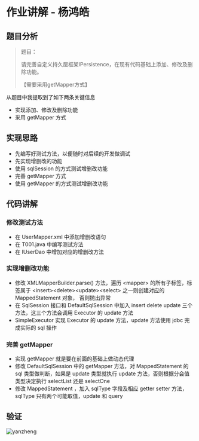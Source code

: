 # 作业讲解 - 杨鸿皓

## 题目分析

> 题目：
>
> 请完善自定义持久层框架IPersistence，在现有代码基础上添加、修改及删除功能。
>
> 【需要采用getMapper方式】

从题目中我提取到了如下两条关键信息

- 实现添加、修改及删除功能
- 采用 getMapper 方式



## 实现思路

- 先编写好测试方法，以便随时对后续的开发做调试
- 先实现增删改的功能
- 使用 sqlSession 的方式测试增删改功能
- 完善 getMapper 方式
- 使用 getMapper 的方式测试增删改功能



## 代码讲解

### 修改测试方法

- 在 UserMapper.xml 中添加增删改语句
- 在 T001.java 中编写测试方法
- 在 IUserDao 中增加对应的增删改方法



### 实现增删改功能

- 修改 XMLMapperBuilder.parse() 方法，遍历 \<mapper\> 的所有子标签，标签属于 \<insert\>\<delete\>\<update\>\<select\> 之一则创建对应的 MappedStatement 对象， 否则抛出异常
- 在 SqlSession 接口和 DefaultSqlSession 中加入 insert delete update 三个方法，这三个方法会调用 Executor 的 update 方法
- SimpleExecutor 实现 Executor 的 update 方法，update 方法使用 jdbc 完成实际的 sql 操作


### 完善 getMapper 
- 实现 getMapper 就是要在前面的基础上做动态代理
- 修改 DefaultSqlSession 中的 getMapper 方法，对 MappedStatement 的 sql 类型做判断，如果是 update 类型就执行 update 方法，否则根据分会值类型决定执行 selectList 还是 selectOne
- 修改 MappedStatement ，加入 sqlType 字段及相应 getter setter 方法，sqlType 只有两个可能取值，update 和 query


## 验证
![yanzheng](https://yhh-lagou.oss-cn-beijing.aliyuncs.com/image-20200802132654969.png?Expires=1596347093&OSSAccessKeyId=TMP.3Kfh6mXbcvd71WSsxgjTXVrNcnb2LgJ1T8SzkbRaYwAchxUBQDUvCqXAgNQjzqLSaw3295WWi4Zoi3bQMfSDeiJ7wkaCdj&Signature=DZfd5LSWfS3YrPMJ0RH8Yj8MLh8%3D)



